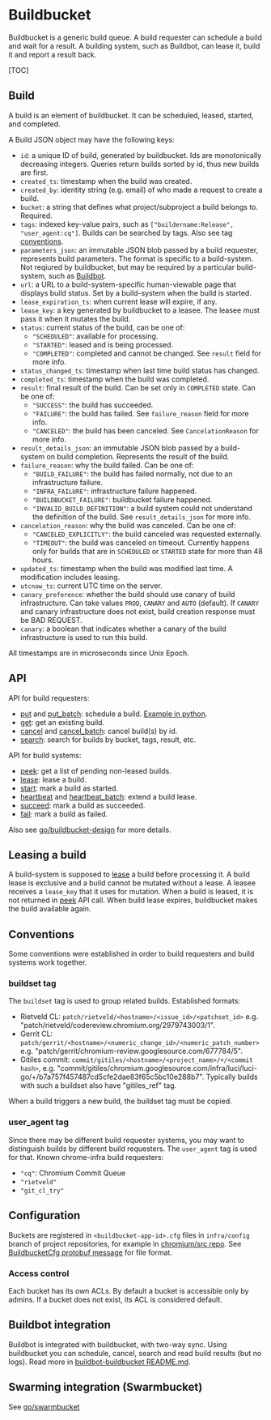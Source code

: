 # Buildbucket

Buildbucket is a generic build queue. A build requester can schedule a build
and wait for a result. A building system, such as Buildbot, can lease it, build
it and report a result back.

[TOC]

## Build

A build is an element of buildbucket. It can be scheduled, leased, started, and
completed.

A Build JSON object may have the following keys:

*   `id`: a unique ID of build, generated by buildbucket. Ids are monotonically
    decreasing integers. Queries return builds sorted by id, thus new builds are
    first.
*   `created_ts`: timestamp when the build was created.
*   `created_by`: identity string (e.g. email) of who made a request to create a
    build.
*   `bucket`: a string that defines what project/subproject a build belongs to.
    Required.
*   `tags`: indexed key-value pairs, such as
    `["buildername:Release", "user_agent:cq"]`. Builds can be searched by tags.
    Also see tag [conventions](#Conventions).
*   `parameters_json`: an immutable JSON blob passed by a build requester,
    represents build parameters. The format is specific to a build-system.
    Not reqiured by buildbucket, but may be required by a particular
    build-system, such as [Buildbot](#Buildbot-integration).
*   `url`: a URL to a build-system-specific human-viewable page that displays
    build status. Set by a build-system when the build is started.
*   `lease_expiration_ts`: when current lease will expire, if any.
*   `lease_key`: a key generated by buildbucket to a leasee. The leasee must
    pass it when it mutates the build.
*   `status`: current status of the build, can be one of:
    *   `"SCHEDULED"`: available for processing.
    *   `"STARTED"`: leased and is being processed.
    *   `"COMPLETED"`: completed and cannot be changed. See `result` field for
        more info.
*   `status_changed_ts`: timestamp when last time build status has changed.
*   `completed_ts`: timestamp when the build was completed.
*   `result`: final result of the build. Can be set only in `COMPLETED` state.
    Can be one of:
    *   `"SUCCESS"`: the build has succeeded.
    *   `"FAILURE"`: the build has failed. See `failure_reason` field for more
        info.
    *   `"CANCELED"`: the build has been canceled. See `CancelationReason` for
        more info.
*   `result_details_json`: an immutable JSON blob passed by a build-system on
    build completion. Represents the result of the build.
*   `failure_reason`: why the build failed. Can be one of:
    *   `"BUILD_FAILURE"`: the build has failed normally, not due to an
        infrastructure failure.
    *   `"INFRA_FAILURE"`: infrastructure failure happened.
    *   `"BUILDBUCKET_FAILURE"`: buildbucket failure happened.
    *   `"INVALID_BUILD_DEFINITION"`: a build system could not understand the
        definition of the build. See `result_details_json` for more info.
*   `cancelation_reason`: why the build was canceled. Can be one of:
    *   `"CANCELED_EXPLICITLY"`: the build canceled was requested externally.
    *   `"TIMEOUT"`: the build was canceled on timeout. Currently happens only
        for builds that are in `SCHEDULED` or `STARTED` state for more than
        48 hours.
*   `updated_ts`: timestamp when the build was modified last time.
    A modification includes leasing.
*   `utcnow_ts`: current UTC time on the server.
*   `canary_preference`: whether the build should use canary of build
    infrastructure. Can take values `PROD`, `CANARY` and `AUTO` (default).
    If `CANARY` and canary infrastructure does not exist, build creation
    response must be BAD REQUEST.
*   `canary`: a boolean that indicates whether a canary of the build
    infrastructure is used to run this build.

All timestamps are in microseconds since Unix Epoch.

## API

API for build requesters:

*   [put] and [put_batch]: schedule a build.
    [Example in python](examples/schedule.py).
*   [get]: get an existing build.
*   [cancel] and [cancel_batch]: cancel build(s) by id.
*   [search]: search for builds by bucket, tags, result, etc.

API for build systems:

*   [peek]: get a list of pending non-leased builds.
*   [lease]: lease a build.
*   [start]: mark a build as started.
*   [heartbeat] and [heartbeat_batch]: extend a build lease.
*   [succeed]: mark a build as succeeded.
*   [fail]: mark a build as failed.

Also see [go/buildbucket-design] for more details.

## Leasing a build

A build-system is supposed to [lease] a build before processing it. A build
lease is exclusive and a build cannot be mutated without a lease. A leasee
receives a `lease_key` that it uses for mutation. When a build is leased, it is
not returned in [peek] API call. When build lease expires, buildbucket makes the
build available again.

## Conventions

Some conventions were established in order to build requesters and build systems
work together.

### buildset tag

The `buildset` tag is used to group related builds. Established formats:

*   Rietveld CL: `patch/rietveld/<hostname>/<issue_id>/<patchset_id>`
    e.g. "patch/rietveld/codereview.chromium.org/2979743003/1".
*   Gerrit CL: `patch/gerrit/<hostname>/<numeric_change_id>/<numeric_patch_number>`
    e.g. "patch/gerrit/chromium-review.googlesource.com/677784/5".
*   Gitiles commit:
    `commit/gitiles/<hostname>/<project_name>/+/<commit hash>`,
    e.g. "commit/gitiles/chromium.googlesource.com/infra/luci/luci-go/+/b7a757f457487cd5cfe2dae83f65c5bc10e288b7".
    Typically builds with such a buildset also have "gitiles_ref" tag.

When a build triggers a new build, the buildset tag must be copied.

### user_agent tag

Since there may be different build requester systems, you may want to
distinguish builds by different build requesters. The `user_agent` tag is used
for that. Known chrome-infra build requesters:

*   `"cq"`: Chromium Commit Queue
*   `"rietveld"`
*   `"git_cl_try"`

## Configuration

Buckets are registered in `<buildbucket-app-id>.cfg` files in `infra/config`
branch of project repositories, for example in
[chromium/src repo](https://chromium.googlesource.com/chromium/src/+/infra/config/cr-buildbucket.cfg).
See [BuildbucketCfg protobuf message](http://luci-config.appspot.com/schemas/projects:buildbucket.cfg)
for file format.

### Access control

Each bucket has its own ACLs. By default a bucket is accessible only by admins.
If a bucket does not exist, its ACL is considered default.

## Buildbot integration

Buildbot is integrated with buildbucket, with two-way sync. Using buildbucket
you can schedule, cancel, search and read build results (but no logs).
Read more in
[buildbot-buildbucket README.md](https://chromium.googlesource.com/chromium/tools/build/+/master/scripts/master/buildbucket/README.md).

## Swarming integration (Swarmbucket)

See [go/swarmbucket](swarming.md)

[cr-buildbucket]: https://cr-buildbucket.appspot.com
[go/buildbucket-design]: https://goto.google.com/buildbucket-design
[cancel]: http://cr-buildbucket.appspot.com/_ah/api/explorer/#p/buildbucket/v1/buildbucket.cancel
[cancel_batch]: http://cr-buildbucket.appspot.com/_ah/api/explorer/#p/buildbucket/v1/buildbucket.cancel_batch
[fail]: http://cr-buildbucket.appspot.com/_ah/api/explorer/#p/buildbucket/v1/buildbucket.fail
[get]: http://cr-buildbucket.appspot.com/_ah/api/explorer/#p/buildbucket/v1/buildbucket.get
[heartbeat]: http://cr-buildbucket.appspot.com/_ah/api/explorer/#p/buildbucket/v1/buildbucket.heartbeat
[heartbeat_batch]: http://cr-buildbucket.appspot.com/_ah/api/explorer/#p/buildbucket/v1/buildbucket.heartbeat_batch
[lease]: http://cr-buildbucket.appspot.com/_ah/api/explorer/#p/buildbucket/v1/buildbucket.lease
[peek]: http://cr-buildbucket.appspot.com/_ah/api/explorer/#p/buildbucket/v1/buildbucket.peek
[put]: http://cr-buildbucket.appspot.com/_ah/api/explorer/#p/buildbucket/v1/buildbucket.put
[put_batch]: http://cr-buildbucket.appspot.com/_ah/api/explorer/#p/buildbucket/v1/buildbucket.put_batch
[search]: http://cr-buildbucket.appspot.com/_ah/api/explorer/#p/buildbucket/v1/buildbucket.search
[start]: http://cr-buildbucket.appspot.com/_ah/api/explorer/#p/buildbucket/v1/buildbucket.start
[succeed]: http://cr-buildbucket.appspot.com/_ah/api/explorer/#p/buildbucket/v1/buildbucket.succeed

